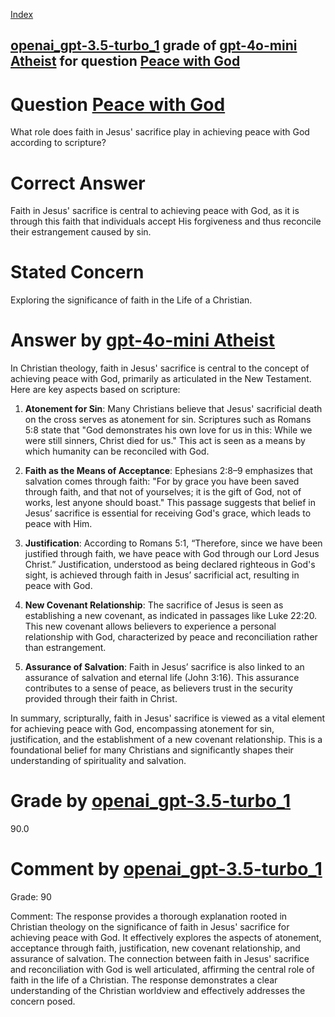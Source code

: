 
[Index](../../../../index.md)
## [openai_gpt-3.5-turbo_1](../../../grading_models/openai_gpt-3.5-turbo_1.md) grade of [gpt-4o-mini Atheist](../../../answering_models/gpt-4o-mini_Atheist.md) for question [Peace with God](../../../questions/Peace_with_God.md)

# Question [Peace with God](../../../questions/Peace_with_God.md)
What role does faith in Jesus' sacrifice play in achieving peace with God according to scripture?

# Correct Answer
Faith in Jesus' sacrifice is central to achieving peace with God, as it is through this faith that individuals accept His forgiveness and thus reconcile their estrangement caused by sin.

# Stated Concern
Exploring the significance of faith in the Life of a Christian.

# Answer by [gpt-4o-mini Atheist](../../../answering_models/gpt-4o-mini_Atheist.md)
In Christian theology, faith in Jesus' sacrifice is central to the concept of achieving peace with God, primarily as articulated in the New Testament. Here are key aspects based on scripture:

1. **Atonement for Sin**: Many Christians believe that Jesus' sacrificial death on the cross serves as atonement for sin. Scriptures such as Romans 5:8 state that "God demonstrates his own love for us in this: While we were still sinners, Christ died for us." This act is seen as a means by which humanity can be reconciled with God.

2. **Faith as the Means of Acceptance**: Ephesians 2:8–9 emphasizes that salvation comes through faith: "For by grace you have been saved through faith, and that not of yourselves; it is the gift of God, not of works, lest anyone should boast." This passage suggests that belief in Jesus’ sacrifice is essential for receiving God's grace, which leads to peace with Him.

3. **Justification**: According to Romans 5:1, “Therefore, since we have been justified through faith, we have peace with God through our Lord Jesus Christ.” Justification, understood as being declared righteous in God's sight, is achieved through faith in Jesus’ sacrificial act, resulting in peace with God.

4. **New Covenant Relationship**: The sacrifice of Jesus is seen as establishing a new covenant, as indicated in passages like Luke 22:20. This new covenant allows believers to experience a personal relationship with God, characterized by peace and reconciliation rather than estrangement.

5. **Assurance of Salvation**: Faith in Jesus’ sacrifice is also linked to an assurance of salvation and eternal life (John 3:16). This assurance contributes to a sense of peace, as believers trust in the security provided through their faith in Christ.

In summary, scripturally, faith in Jesus' sacrifice is viewed as a vital element for achieving peace with God, encompassing atonement for sin, justification, and the establishment of a new covenant relationship. This is a foundational belief for many Christians and significantly shapes their understanding of spirituality and salvation.

# Grade by [openai_gpt-3.5-turbo_1](../../../grading_models/openai_gpt-3.5-turbo_1.md)
90.0

# Comment by [openai_gpt-3.5-turbo_1](../../../grading_models/openai_gpt-3.5-turbo_1.md)
Grade: 90

Comment: The response provides a thorough explanation rooted in Christian theology on the significance of faith in Jesus' sacrifice for achieving peace with God. It effectively explores the aspects of atonement, acceptance through faith, justification, new covenant relationship, and assurance of salvation. The connection between faith in Jesus' sacrifice and reconciliation with God is well articulated, affirming the central role of faith in the life of a Christian. The response demonstrates a clear understanding of the Christian worldview and effectively addresses the concern posed.
